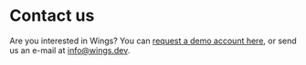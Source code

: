 # Contact us

Are you interested in Wings? You can [request a demo account here](/demo), or send us an e-mail at [info@wings.dev](mailto:info@wings.dev).